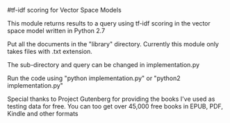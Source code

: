 #tf-idf scoring for Vector Space Models

This module returns results to a query using tf-idf scoring in the vector space model written in Python 2.7

Put all the documents in the "library" directory. Currently this module only takes files with .txt extension.

The sub-directory and query can be changed in implementation.py

Run the code using "python implementation.py" or "python2 implementation.py"

Special thanks to Project Gutenberg for providing the books I've used as testing data for free. You can too get over 45,000 free books in EPUB, PDF, Kindle and other formats